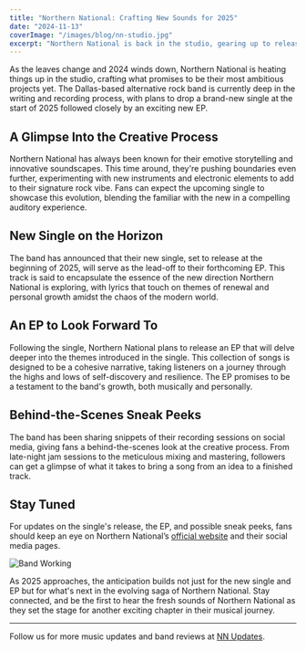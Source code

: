 ```yaml
---
title: "Northern National: Crafting New Sounds for 2025"
date: "2024-11-13"
coverImage: "/images/blog/nn-studio.jpg"
excerpt: "Northern National is back in the studio, gearing up to release new music at the start of 2025, including a much-anticipated single and an EP."
---
```


As the leaves change and 2024 winds down, Northern National is heating things up in the studio, crafting what promises to be their most ambitious projects yet. The Dallas-based alternative rock band is currently deep in the writing and recording process, with plans to drop a brand-new single at the start of 2025 followed closely by an exciting new EP.

## A Glimpse Into the Creative Process

Northern National has always been known for their emotive storytelling and innovative soundscapes. This time around, they're pushing boundaries even further, experimenting with new instruments and electronic elements to add to their signature rock vibe. Fans can expect the upcoming single to showcase this evolution, blending the familiar with the new in a compelling auditory experience.

## New Single on the Horizon

The band has announced that their new single, set to release at the beginning of 2025, will serve as the lead-off to their forthcoming EP. This track is said to encapsulate the essence of the new direction Northern National is exploring, with lyrics that touch on themes of renewal and personal growth amidst the chaos of the modern world.

## An EP to Look Forward To

Following the single, Northern National plans to release an EP that will delve deeper into the themes introduced in the single. This collection of songs is designed to be a cohesive narrative, taking listeners on a journey through the highs and lows of self-discovery and resilience. The EP promises to be a testament to the band's growth, both musically and personally.

## Behind-the-Scenes Sneak Peeks

The band has been sharing snippets of their recording sessions on social media, giving fans a behind-the-scenes look at the creative process. From late-night jam sessions to the meticulous mixing and mastering, followers can get a glimpse of what it takes to bring a song from an idea to a finished track.

## Stay Tuned

For updates on the single's release, the EP, and possible sneak peeks, fans should keep an eye on Northern National’s [official website](https://www.northernnationalmusic.com) and their social media pages.

![Band Working](/images/blog/nn-staring.jpg)

As 2025 approaches, the anticipation builds not just for the new single and EP but for what's next in the evolving saga of Northern National. Stay connected, and be the first to hear the fresh sounds of Northern National as they set the stage for another exciting chapter in their musical journey.

---
Follow us for more music updates and band reviews at [NN Updates](https://www.northernnationalmusic.com/blog).